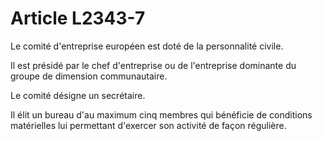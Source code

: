 # Article L2343-7

Le comité d'entreprise européen est doté de la personnalité civile.

Il est présidé par le chef d'entreprise ou de l'entreprise dominante du groupe de dimension communautaire.

Le comité désigne un secrétaire.

Il élit un bureau d'au maximum cinq membres qui bénéficie de conditions matérielles lui permettant d'exercer son activité de façon régulière.